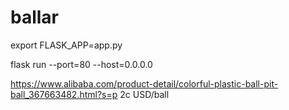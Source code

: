 # ballar

export FLASK_APP=app.py

flask run --port=80 --host=0.0.0.0

https://www.alibaba.com/product-detail/colorful-plastic-ball-pit-ball_367663482.html?s=p
2c USD/ball 